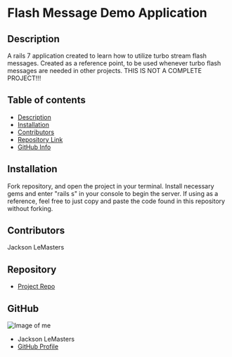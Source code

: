 # **Flash Message Demo Application**
## Description 
A rails 7 application created to learn how to utilize turbo stream flash messages. Created as a reference point, to be used whenever turbo flash messages are needed in other projects. THIS IS NOT A COMPLETE PROJECT!!! 
## Table of contents
- [Description](#Description)
- [Installation](#Installation)
- [Contributors](#Contributors)
- [Repository Link](#Repository)
- [GitHub Info](#GitHub) 
## Installation
Fork repository, and open the project in your terminal. Install necessary gems and enter "rails s" in your console to begin the server. If using as a reference, feel free to just copy and paste the code found in this repository without forking.
## Contributors
Jackson LeMasters
## Repository
- [Project Repo](github.com/tf-jlemasters/flashMessage-demo)
## GitHub
![Image of me](https://avatars.githubusercontent.com/u/82251556?v=4)
- Jackson LeMasters
- [GitHub Profile](https://github.com/tf-jlemasters)
